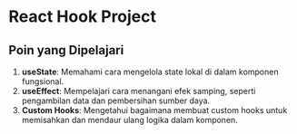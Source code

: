 # React Hook Project

## Poin yang Dipelajari

1. **useState**: Memahami cara mengelola state lokal di dalam komponen fungsional.
2. **useEffect**: Mempelajari cara menangani efek samping, seperti pengambilan data dan pembersihan sumber daya.
3. **Custom Hooks**: Mengetahui bagaimana membuat custom hooks untuk memisahkan dan mendaur ulang logika dalam komponen.
